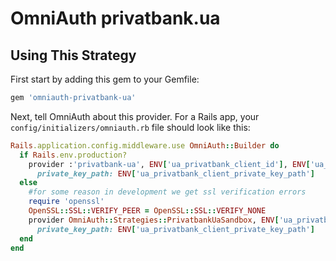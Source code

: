 # OmniAuth privatbank.ua

## Using This Strategy

First start by adding this gem to your Gemfile:

```ruby
gem 'omniauth-privatbank-ua'
```

Next, tell OmniAuth about this provider. For a Rails app, your `config/initializers/omniauth.rb` file should look like this:

```ruby
Rails.application.config.middleware.use OmniAuth::Builder do
  if Rails.env.production?
    provider :'privatbank-ua', ENV['ua_privatbank_client_id'], ENV['ua_privatbank_client_secret'],
      private_key_path: ENV['ua_privatbank_client_private_key_path']
  else
    #for some reason in development we get ssl verification errors
    require 'openssl'
    OpenSSL::SSL::VERIFY_PEER = OpenSSL::SSL::VERIFY_NONE
    provider OmniAuth::Strategies::PrivatbankUaSandbox, ENV['ua_privatbank_client_id'], ENV['ua_privatbank_client_secret'],
      private_key_path: ENV['ua_privatbank_client_private_key_path']
  end
end
```


